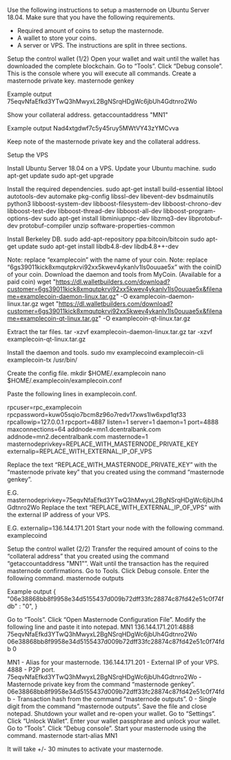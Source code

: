 Use the following instructions to setup a masternode on Ubuntu Server 18.04.
Make sure that you have the following requirements.
- Required amount of coins to setup the masternode. 
- A wallet to store your coins. 
- A server or VPS.
The instructions are split in three sections.

Setup the control wallet (1/2)
Open your wallet and wait until the wallet has downloaded the complete blockchain.
Go to “Tools”. 
Click “Debug console”. 
This is the console where you will execute all commands.
Create a masternode private key.
masternode genkey

Example output
75eqvNfaEfkd3YTwQ3hMwyxL2BgNSrqHDgWc6jbUh4Gdtnro2Wo

Show your collateral address.
getaccountaddress "MN1"

Example output
Nad4xtgdwf7c5y45ruy5MWtVY43zYMCvva

Keep note of the masternode private key and the collateral address.

Setup the VPS

Install Ubuntu Server 18.04 on a VPS.
Update your Ubuntu machine.
sudo apt-get update
sudo apt-get upgrade

Install the required dependencies.
sudo apt-get install build-essential libtool autotools-dev automake pkg-config libssl-dev libevent-dev bsdmainutils python3 libboost-system-dev libboost-filesystem-dev libboost-chrono-dev libboost-test-dev libboost-thread-dev libboost-all-dev libboost-program-options-dev
sudo apt-get install libminiupnpc-dev libzmq3-dev libprotobuf-dev protobuf-compiler unzip software-properties-common

Install Berkeley DB.
sudo add-apt-repository ppa:bitcoin/bitcoin
sudo apt-get update
sudo apt-get install libdb4.8-dev libdb4.8++-dev

Note: replace “examplecoin” with the name of your coin. 
Note: replace “6gs39011kick8xmqutpkrvi92xx5kwev4ykanlv1ls0ouuae5x” with the coinID of your coin.
Download the daemon and tools from MyCoin. (Available for a paid coin)
wget "https://dl.walletbuilders.com/download?customer=6gs39011kick8xmqutpkrvi92xx5kwev4ykanlv1ls0ouuae5x&filename=examplecoin-daemon-linux.tar.gz" -O examplecoin-daemon-linux.tar.gz
wget "https://dl.walletbuilders.com/download?customer=6gs39011kick8xmqutpkrvi92xx5kwev4ykanlv1ls0ouuae5x&filename=examplecoin-qt-linux.tar.gz" -O examplecoin-qt-linux.tar.gz

Extract the tar files.
tar -xzvf examplecoin-daemon-linux.tar.gz
tar -xzvf examplecoin-qt-linux.tar.gz

Install the daemon and tools.
sudo mv examplecoind examplecoin-cli examplecoin-tx /usr/bin/

Create the config file.
mkdir $HOME/.examplecoin
nano $HOME/.examplecoin/examplecoin.conf

Paste the following lines in examplecoin.conf.

rpcuser=rpc_examplecoin
rpcpassword=kuw05sqio7bcm8z96o7redv17xws1lw6xpd1qf33
rpcallowip=127.0.0.1
rpcport=4887
listen=1
server=1
daemon=1
port=4888
maxconnections=64
addnode=mn1.dcentralbank.com
addnode=mn2.decentralbank.com
masternode=1
masternodeprivkey=REPLACE_WITH_MASTERNODE_PRIVATE_KEY
externalip=REPLACE_WITH_EXTERNAL_IP_OF_VPS


Replace the text “REPLACE_WITH_MASTERNODE_PRIVATE_KEY” with the “masternode private key” that you created using the command “masternode genkey”. 

E.G. masternodeprivkey=75eqvNfaEfkd3YTwQ3hMwyxL2BgNSrqHDgWc6jbUh4Gdtnro2Wo
Replace the text “REPLACE_WITH_EXTERNAL_IP_OF_VPS” with the external IP address of your VPS. 

E.G. externalip=136.144.171.201
Start your node with the following command.
examplecoind

Setup the control wallet (2/2)
Transfer the required amount of coins to the “collateral address” that you created using the command “getaccountaddress "MN1"”.
Wait until the transaction has the required masternode confirmations.
Go to Tools. 
Click Debug console. 
Enter the following command.
masternode outputs

Example output
{ "06e38868bb8f9958e34d5155437d009b72dff33fc28874c87fd42e51c0f74fdb" : "0", } 

Go to “Tools”. 
Click “Open Masternode Configuration File”. 
Modify the following line and paste it into notepad.
MN1 136.144.171.201:4888 75eqvNfaEfkd3YTwQ3hMwyxL2BgNSrqHDgWc6jbUh4Gdtnro2Wo 06e38868bb8f9958e34d5155437d009b72dff33fc28874c87fd42e51c0f74fdb 0

MN1 - Alias for your masternode.
136.144.171.201 - External IP of your VPS.
4888 - P2P port.
75eqvNfaEfkd3YTwQ3hMwyxL2BgNSrqHDgWc6jbUh4Gdtnro2Wo - Masternode private key from the command “masternode genkey”.
06e38868bb8f9958e34d5155437d009b72dff33fc28874c87fd42e51c0f74fdb - Transaction hash from the command “masternode outputs”.
0 - Single digit from the command “masternode outputs”.
Save the file and close notepad.
Shutdown your wallet and re-open your wallet.
Go to “Settings”. 
Click “Unlock Wallet”. 
Enter your wallet passphrase and unlock your wallet.
Go to “Tools”. 
Click “Debug console”. 
Start your masternode using the command.
masternode start-alias MN1

It will take +/- 30 minutes to activate your masternode.
